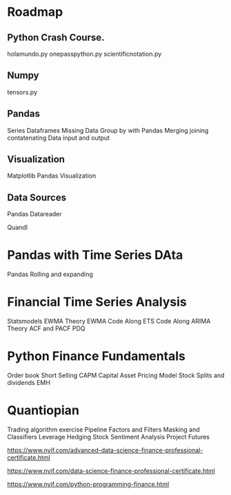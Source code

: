 # Roadmap

## Python Crash Course.

holamundo.py
onepasspython.py
scientificnotation.py

## Numpy

tensors.py

## Pandas
Series
Dataframes
Missing Data
Group by with Pandas
Merging joining contatenating
Data input and output

## Visualization
Matplotlib
Pandas Visualization

## Data Sources
Pandas Datareader

Quandl

# Pandas with Time Series DAta
Pandas Rolling and expanding

# Financial Time Series Analysis
Statsmodels
EWMA Theory
EWMA Code Along
ETS Code Along
ARIMA Theory
ACF and PACF
PDQ

# Python Finance Fundamentals
Order book
Short Selling
CAPM Capital Asset Pricing Model
Stock Splits and dividends
EMH

# Quantiopian
Trading algorithm exercise
Pipeline Factors and Filters
Masking and Classifiers
Leverage
Hedging
Stock Sentiment Analysis Project
Futures



https://www.nyif.com/advanced-data-science-finance-professional-certificate.html

https://www.nyif.com/data-science-finance-professional-certificate.html

https://www.nyif.com/python-programming-finance.html